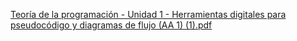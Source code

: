 
[Teoría de la programación - Unidad 1 - Herramientas digitales para pseudocódigo y diagramas de flujo (AA 1) (1).pdf](https://github.com/user-attachments/files/23146009/Teoria.de.la.programacion.-.Unidad.1.-.Herramientas.digitales.para.pseudocodigo.y.diagramas.de.flujo.AA.1.1.pdf)

